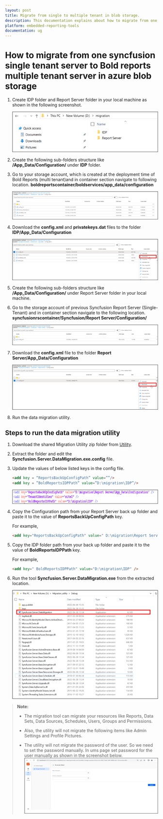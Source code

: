 ```yaml
---
layout: post
title: Migrate from single to multiple tenant in blob storage.
description: This documentation explains about how to migrate from one Sycfusion server single tenant to Bold reports multiple server in blob storage.
platform: embedded-reporting-tools
documentation: ug
---
```


# How to migrate from one syncfusion single tenant server to Bold reports multiple tenant server in azure blob storage

1. Create IDP folder and Report Server folder in your local machine as shown in the following screenshot.

   ![Azure Blob folder](/static/assets/on-premise/images/how-to/blob-folder.png)

2. Create the following sub-folders structure like **/App_Data/Configuration/** under **IDP** folder.

3. Go to your storage account, which is created at the deployment time of Bold Reports (multi tenant)and in container section navigate to following location. **boldreportscontainer/boldservices/app_data/configuration**

   ![Azure Blob location](/static/assets/on-premise/images/how-to/blob-location.png)

4. Download the **config.xml** and **privatekeys.dat** files to the folder **IDP/App_Data/Configuration**

   ![Azure Blob download option](/static/assets/on-premise/images/how-to/blob-download.png)

5. Create the following sub-folders structure like **/App_Data/Configuration/** under Report Server folder in your local machine.

6. Go to the storage account of previous Syncfusion Report Server (Single-Tenant) and in container section navigate to the following location. **syncfusionrscontainer/Syncfusion/Report Server/Configuration/**

   ![Configure file](/static/assets/on-premise/images/how-to/blob-configure.png)

7. Download the **config.xml** file to the folder **Report Server/App_Data/Configuration**

   ![Configure download option](/static/assets/on-premise/images/how-to/blob-config-download.png)

8. Run the data migration utility.

## Steps to run the data migration utility

1. Download the shared Migration Utility zip folder from [Utility](https://www.syncfusion.com/downloads/support/common/5100/ze/Migration_Utility_4f292a75.zip).

2. Extract the folder and edit the **Syncfusion.Server.DataMigration.exe.config** file.

3. Update the values of below listed keys in the config file.

   ``` html
   <add key = “ReportsBackUpConfigPath” value=””/>
   <add key = ”BoldReportsIDPPath” value=”D:\migration\IDP”/>
   ```

   ![Add key file](/static/assets/on-premise/images/how-to/blob-add-key.png)

4. Copy the Configuration path from your Report Server back up folder and paste it to the value of **ReportsBackUpConfigPath** key.

   For example,

   ``` html
   <add key="ReportsBackUpConfigPath" value=" D:\migration\Report Server\App_Data\Configuration" />
   ```

5. Copy the IDP folder path from your back up folder and paste it to the value of **BoldReportsIDPPath** key.

   For example,

   ``` html
   <add key=" BoldReportsIDPPath" value="D:\migration\IDP" />
   ```

6. Run the tool **Syncfusion.Server.DataMigration.exe** from the extracted location.

   ![Blob Utility](/static/assets/on-premise/images/how-to/blob-utility.png)

> **Note:**
> * The migration tool can migrate your resources like Reports, Data Sets, Data Sources, Schedules, Users, Groups and Permissions.<br>
>
> * Also, the utility will not migrate the following items like Admin Settings and Profile Pictures.<br>
>
> * The utility will not migrate the password of the user. So we need to set the password manually. In ums page set password for the user manually as shown in the screenshot below.<br>
> ![Blob password](/static/assets/on-premise/images/how-to/blob-password.png)